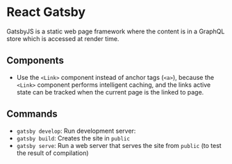 # React Gatsby

GatsbyJS is a static web page framework where the content is in a GraphQL store which is accessed at render time.

## Components

- Use the `<Link>` component instead of anchor tags (`<a>`), because the `<Link>` component performs intelligent caching, and the links active state can be tracked when the current page is the linked to page.

## Commands

- `gatsby develop`: Run development server:
- `gatsby build`: Creates the site in `public`
- `gatsby serve`: Run a web server that serves the site from `public` (to test the result of compilation)